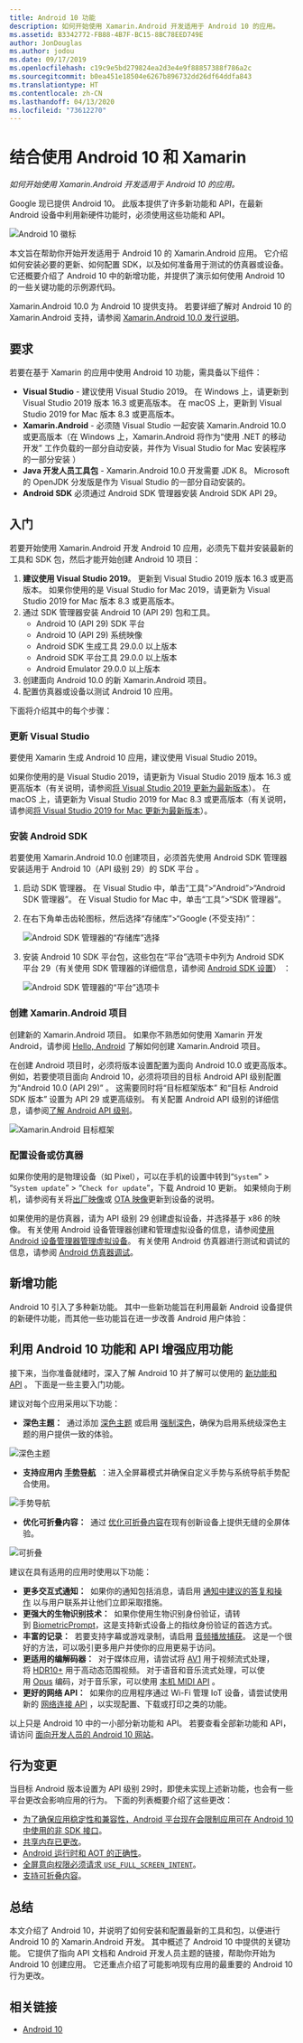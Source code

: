 ```yaml
---
title: Android 10 功能
description: 如何开始使用 Xamarin.Android 开发适用于 Android 10 的应用。
ms.assetid: B3342772-FB88-4B7F-BC15-8BC78EED749E
author: JonDouglas
ms.author: jodou
ms.date: 09/17/2019
ms.openlocfilehash: c19c9e5bd279824ea2d3e4e9f88857388f786a2c
ms.sourcegitcommit: b0ea451e18504e6267b896732dd26df64ddfa843
ms.translationtype: HT
ms.contentlocale: zh-CN
ms.lasthandoff: 04/13/2020
ms.locfileid: "73612270"
---
```

# <a name="android-10-with-xamarin"></a>结合使用 Android 10 和 Xamarin

_如何开始使用 Xamarin.Android 开发适用于 Android 10 的应用。_

Google 现已提供 Android 10。 此版本提供了许多新功能和 API，在最新 Android 设备中利用新硬件功能时，必须使用这些功能和 API。

![Android 10 徽标](~/android/platform/android-10-images/android10_black.png)

本文旨在帮助你开始开发适用于 Android 10 的 Xamarin.Android 应用。 它介绍如何安装必要的更新、如何配置 SDK，以及如何准备用于测试的仿真器或设备。 它还概要介绍了 Android 10 中的新增功能，并提供了演示如何使用 Android 10 的一些关键功能的示例源代码。

Xamarin.Android 10.0 为 Android 10 提供支持。 若要详细了解对 Android 10 的 Xamarin.Android 支持，请参阅 [Xamarin.Android 10.0 发行说明](https://docs.microsoft.com/xamarin/android/release-notes/10/10.0)。

## <a name="requirements"></a>要求

若要在基于 Xamarin 的应用中使用 Android 10 功能，需具备以下组件：

- **Visual Studio** - 建议使用 Visual Studio 2019。 在 Windows 上，请更新到 Visual Studio 2019 版本 16.3 或更高版本。 在 macOS 上，更新到 Visual Studio 2019 for Mac 版本 8.3 或更高版本。
- **Xamarin.Android** - 必须随 Visual Studio 一起安装 Xamarin.Android 10.0 或更高版本（在 Windows 上，Xamarin.Android 将作为“使用 .NET 的移动开发”  工作负载的一部分自动安装，并作为 Visual Studio for Mac 安装程序的一部分安装  ）
- **Java 开发人员工具包** - Xamarin.Android 10.0 开发需要 JDK 8。 Microsoft 的 OpenJDK 分发版是作为 Visual Studio 的一部分自动安装的。
- **Android SDK** 必须通过 Android SDK 管理器安装 Android SDK API 29。

## <a name="get-started"></a>入门

若要开始使用 Xamarin.Android 开发 Android 10 应用，必须先下载并安装最新的工具和 SDK 包，然后才能开始创建 Android 10 项目：

1. **建议使用 Visual Studio 2019**。 更新到 Visual Studio 2019 版本 16.3 或更高版本。 如果你使用的是 Visual Studio for Mac 2019，请更新为 Visual Studio 2019 for Mac 版本 8.3 或更高版本。
2. 通过 SDK 管理器安装 Android 10 (API 29)  包和工具。
    - Android 10 (API 29) SDK 平台
    - Android 10 (API 29) 系统映像
    - Android SDK 生成工具 29.0.0 以上版本
    - Android SDK 平台工具 29.0.0 以上版本
    - Android Emulator 29.0.0 以上版本
3. 创建面向 Android 10.0 的新 Xamarin.Android 项目。
4. 配置仿真器或设备以测试 Android 10 应用。

下面将介绍其中的每个步骤：

### <a name="update-visual-studio"></a>更新 Visual Studio

要使用 Xamarin 生成 Android 10 应用，建议使用 Visual Studio 2019。

如果你使用的是 Visual Studio 2019，请更新为 Visual Studio 2019 版本 16.3 或更高版本（有关说明，请参阅[将 Visual Studio 2019 更新为最新版本](https://docs.microsoft.com/visualstudio/install/update-visual-studio)）。 在 macOS 上，请更新为 Visual Studio 2019 for Mac 8.3 或更高版本（有关说明，请参阅[将 Visual Studio 2019 for Mac 更新为最新版本](https://docs.microsoft.com/visualstudio/mac/update)）。

### <a name="install-the-android-sdk"></a>安装 Android SDK

若要使用 Xamarin.Android 10.0 创建项目，必须首先使用 Android SDK 管理器安装适用于 Android 10（API 级别 29）的 SDK 平台  。

1. 启动 SDK 管理器。 在 Visual Studio 中，单击“工具”>“Android”>“Android SDK 管理器”。  在 Visual Studio for Mac 中，单击“工具”>“SDK 管理器”。 
2. 在右下角单击齿轮图标，然后选择“存储库”>“Google (不受支持)”： 

    ![Android SDK 管理器的“存储库”选择](~/android/platform/android-10-images/sdkrepository.png)

3. 安装 Android 10 SDK 平台包，这些包在“平台”选项卡中列为 Android SDK 平台 29（有关使用 SDK 管理器的详细信息，请参阅 [Android SDK 设置](https://docs.microsoft.com/xamarin/android/get-started/installation/android-sdk)）    ：

    ![Android SDK 管理器的“平台”选项卡](~/android/platform/android-10-images/sdkplatforms.png)

### <a name="create-a-xamarinandroid-project"></a>创建 Xamarin.Android 项目

创建新的 Xamarin.Android 项目。 如果你不熟悉如何使用 Xamarin 开发 Android，请参阅 [Hello, Android](https://docs.microsoft.com/xamarin/android/get-started/hello-android/index) 了解如何创建 Xamarin.Android 项目。

在创建 Android 项目时，必须将版本设置配置为面向 Android 10.0 或更高版本。 例如，若要使项目面向 Android 10，必须将项目的目标 Android API 级别配置为“Android 10.0 (API 29)”  。 这需要同时将“目标框架版本”  和“目标 Android SDK 版本”  设置为 API 29 或更高级别。 有关配置 Android API 级别的详细信息，请参阅[了解 Android API 级别](https://docs.microsoft.com/xamarin/android/app-fundamentals/android-api-levels)。

![Xamarin.Android 目标框架](~/android/platform/android-10-images/targetframework.png)

### <a name="configure-a-device-or-emulator"></a>配置设备或仿真器

如果你使用的是物理设备（如 Pixel），可以在手机的设置中转到“`System`” > “`System update`” > “`Check for update`”，下载 Android 10 更新。 如果倾向于刷机，请参阅有关将[出厂映像](https://developers.google.com/android/images)或 [OTA 映像](https://developers.google.com/android/ota)更新到设备的说明。

如果使用的是仿真器，请为 API 级别 29 创建虚拟设备，并选择基于 x86 的映像。 有关使用 Android 设备管理器创建和管理虚拟设备的信息，请参阅[使用 Android 设备管理器管理虚拟设备](https://docs.microsoft.com/xamarin/android/get-started/installation/android-emulator/device-manager)。 有关使用 Android 仿真器进行测试和调试的信息，请参阅 [Android 仿真器调试](https://docs.microsoft.com/xamarin/android/deploy-test/debugging/debug-on-emulator)。

## <a name="new-features"></a>新增功能

Android 10 引入了多种新功能。 其中一些新功能旨在利用最新 Android 设备提供的新硬件功能，而其他一些功能旨在进一步改善 Android 用户体验：

## <a name="enhance-your-app-with-android-10-features-and-apis"></a>利用 Android 10 功能和 API 增强应用功能

接下来，当你准备就绪时，深入了解 Android 10 并了解可以使用的 [新功能和 API](https://developer.android.com/preview/api-overview.html) 。 下面是一些主要入门功能。

建议对每个应用采用以下功能：

- **深色主题：**  通过添加 [深色主题](https://developer.android.com/preview/features/darktheme) 或启用 [强制深色](https://developer.android.com/preview/features/darktheme#force_dark)，确保为启用系统级深色主题的用户提供一致的体验。

![深色主题](~/android/platform/android-10-images/darktheme.png)

- **支持应用内 [手势导航](https://developer.android.com/preview/features/gesturalnav)**  ：进入全屏幕模式并确保自定义手势与系统导航手势配合使用。

![手势导航](~/android/platform/android-10-images/gesturenavigation.png)

- **优化可折叠内容：**  通过 [优化可折叠内容](https://developer.android.com/preview/features/foldables)在现有创新设备上提供无缝的全屏体验。

![可折叠](~/android/platform/android-10-images/foldable.png)

建议在具有适用的应用时使用以下功能：

- **更多交互式通知：**  如果你的通知包括消息，请启用 [通知中建议的答复和操作](https://developer.android.com/preview/features#smart-suggestions) 以与用户联系并让他们立即采取措施。
- **更强大的生物识别技术：**  如果你使用生物识别身份验证，请转到 [BiometricPrompt](https://developer.android.com/reference/androidx/biometric/BiometricPrompt)，这是支持新式设备上的指纹身份验证的首选方式。
- **丰富的记录：**  若要支持字幕或游戏录制，请启用 [音频播放捕获](https://developer.android.com/preview/features/playback-capture)。 这是一个很好的方法，可以吸引更多用户并使你的应用更易于访问。
- **更适用的编解码器：**  对于媒体应用，请尝试将 [AV1](https://en.wikipedia.org/wiki/AV1) 用于视频流式处理，将 [HDR10+](https://en.wikipedia.org/wiki/High-dynamic-range_video#HDR10+) 用于高动态范围视频。 对于语音和音乐流式处理，可以使用 [Opus](http://opus-codec.org/) 编码，对于音乐家，可以使用 [本机 MIDI API](https://developer.android.com/preview/features/midi) 。
- **更好的网络 API：**  如果你的应用程序通过 Wi-Fi 管理 IoT 设备，请尝试使用新的 [网络连接 API](https://developer.android.com/preview/features#peer2peer) ，以实现配置、下载或打印之类的功能。

以上只是 Android 10 中的一小部分新功能和 API。 若要查看全部新功能和 API，请访问 [面向开发人员的 Android 10 网站](https://developer.android.com/about/versions/10/highlights)。

## <a name="behavior-changes"></a>行为变更

当目标 Android 版本设置为 API 级别 29时，即使未实现上述新功能，也会有一些平台更改会影响应用的行为。 下面的列表概要介绍了这些更改：

- [为了确保应用稳定性和兼容性，Android 平台现在会限制应用可在 Android 10 中使用的非 SDK 接口](https://developer.android.com/about/versions/10/behavior-changes-10#non-sdk-restrictions)。
- [共享内存已更改](https://developer.android.com/about/versions/10/behavior-changes-10#shared-memory)。
- [Android 运行时和 AOT 的正确性](https://developer.android.com/about/versions/10/behavior-changes-10#system-only-oat)。
- [全屏意向权限必须请求 `USE_FULL_SCREEN_INTENT`](https://developer.android.com/about/versions/10/behavior-changes-10#full-screen-intents)。
- [支持可折叠内容](https://developer.android.com/about/versions/10/behavior-changes-10#foldables)。

## <a name="summary"></a>总结

本文介绍了 Android 10，并说明了如何安装和配置最新的工具和包，以便进行 Android 10 的 Xamarin.Android 开发。 其中概述了 Android 10 中提供的关键功能。 它提供了指向 API 文档和 Android 开发人员主题的链接，帮助你开始为 Android 10 创建应用。 它还重点介绍了可能影响现有应用的最重要的 Android 10 行为更改。

## <a name="related-links"></a>相关链接

- [Android 10](https://developer.android.com/about/versions/10)
